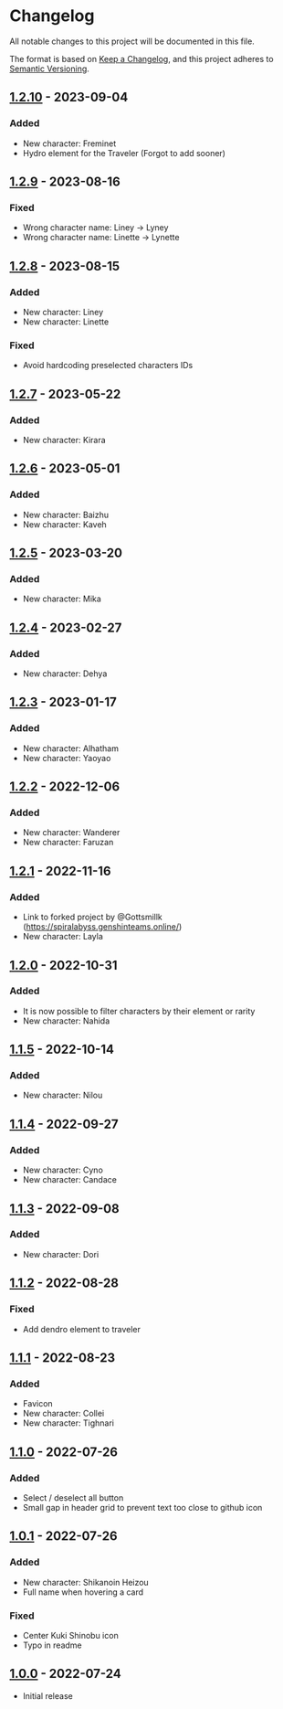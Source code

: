 # Changelog

All notable changes to this project will be documented in this file.

The format is based on [Keep a Changelog](https://keepachangelog.com/en/1.0.0/),
and this project adheres to [Semantic Versioning](https://semver.org/spec/v2.0.0.html).

## [1.2.10] - 2023-09-04

### Added

- New character: Freminet
- Hydro element for the Traveler (Forgot to add sooner)

## [1.2.9] - 2023-08-16

### Fixed

- Wrong character name: Liney -> Lyney
- Wrong character name: Linette -> Lynette

## [1.2.8] - 2023-08-15

### Added

- New character: Liney
- New character: Linette

### Fixed

- Avoid hardcoding preselected characters IDs

## [1.2.7] - 2023-05-22

### Added

- New character: Kirara

## [1.2.6] - 2023-05-01

### Added

- New character: Baizhu
- New character: Kaveh

## [1.2.5] - 2023-03-20

### Added

- New character: Mika

## [1.2.4] - 2023-02-27

### Added

- New character: Dehya

## [1.2.3] - 2023-01-17

### Added

- New character: Alhatham
- New character: Yaoyao

## [1.2.2] - 2022-12-06

### Added

- New character: Wanderer
- New character: Faruzan

## [1.2.1] - 2022-11-16

### Added

- Link to forked project by @Gottsmillk (https://spiralabyss.genshinteams.online/)
- New character: Layla

## [1.2.0] - 2022-10-31

### Added

- It is now possible to filter characters by their element or rarity
- New character: Nahida

## [1.1.5] - 2022-10-14

### Added

- New character: Nilou

## [1.1.4] - 2022-09-27

### Added

- New character: Cyno
- New character: Candace

## [1.1.3] - 2022-09-08

### Added

- New character: Dori

## [1.1.2] - 2022-08-28

### Fixed

- Add dendro element to traveler

## [1.1.1] - 2022-08-23

### Added

- Favicon
- New character: Collei
- New character: Tighnari

## [1.1.0] - 2022-07-26

### Added

- Select / deselect all button
- Small gap in header grid to prevent text too close to github icon

## [1.0.1] - 2022-07-26

### Added

- New character: Shikanoin Heizou
- Full name when hovering a card

### Fixed

- Center Kuki Shinobu icon
- Typo in readme

## [1.0.0] - 2022-07-24

- Initial release

[1.2.10]: https://github.com/Pustur/genshin-impact-team-randomizer/compare/1.2.9...1.2.10
[1.2.9]: https://github.com/Pustur/genshin-impact-team-randomizer/compare/1.2.8...1.2.9
[1.2.8]: https://github.com/Pustur/genshin-impact-team-randomizer/compare/1.2.7...1.2.8
[1.2.7]: https://github.com/Pustur/genshin-impact-team-randomizer/compare/1.2.6...1.2.7
[1.2.6]: https://github.com/Pustur/genshin-impact-team-randomizer/compare/1.2.5...1.2.6
[1.2.5]: https://github.com/Pustur/genshin-impact-team-randomizer/compare/1.2.4...1.2.5
[1.2.4]: https://github.com/Pustur/genshin-impact-team-randomizer/compare/1.2.3...1.2.4
[1.2.3]: https://github.com/Pustur/genshin-impact-team-randomizer/compare/1.2.2...1.2.3
[1.2.2]: https://github.com/Pustur/genshin-impact-team-randomizer/compare/1.2.1...1.2.2
[1.2.1]: https://github.com/Pustur/genshin-impact-team-randomizer/compare/1.2.0...1.2.1
[1.2.0]: https://github.com/Pustur/genshin-impact-team-randomizer/compare/1.1.5...1.2.0
[1.1.5]: https://github.com/Pustur/genshin-impact-team-randomizer/compare/1.1.4...1.1.5
[1.1.4]: https://github.com/Pustur/genshin-impact-team-randomizer/compare/1.1.3...1.1.4
[1.1.3]: https://github.com/Pustur/genshin-impact-team-randomizer/compare/1.1.2...1.1.3
[1.1.2]: https://github.com/Pustur/genshin-impact-team-randomizer/compare/1.1.1...1.1.2
[1.1.1]: https://github.com/Pustur/genshin-impact-team-randomizer/compare/1.1.0...1.1.1
[1.1.0]: https://github.com/Pustur/genshin-impact-team-randomizer/compare/1.0.1...1.1.0
[1.0.1]: https://github.com/Pustur/genshin-impact-team-randomizer/compare/1.0.0...1.0.1
[1.0.0]: https://github.com/Pustur/genshin-impact-team-randomizer/releases/tag/1.0.0
